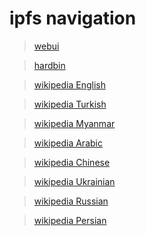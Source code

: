 # ipfs navigation

> [webui](http://127.0.0.1:5001/webui)

> [hardbin](http://127.0.0.1:8080/ipfs/QmR2NPtsbbnRHbsLsAjrnvGSS3hySLXrQsSqpM99Do8hAt)

> [wikipedia English ](http://127.0.0.1:8080/ipfs/bafybeiaysi4s6lnjev27ln5icwm6tueaw2vdykrtjkwiphwekaywqhcjze)

> [wikipedia Turkish](http://127.0.0.1:8080/ipfs/bafybeieuutdavvf55sh3jktq2dpi2hkle6dtmebe7uklod3ramihyf3xa4)

> [wikipedia Myanmar](http://127.0.0.1:8080/ipfs/bafybeib66xujztkiq7lqbupfz6arzhlncwagva35dx54nj7ipyoqpyozhy)

> [wikipedia Arabic](http://127.0.0.1:8080/ipfs/bafybeih4a6ylafdki6ailjrdvmr7o4fbbeceeeuty4v3qyyouiz5koqlpi)

> [wikipedia Chinese](http://127.0.0.1:8080/ipfs/bafybeiazgazbrj6qprr4y5hx277u4g2r5nzgo3jnxkhqx56doxdqrzms6y)

> [wikipedia Ukrainian](http://127.0.0.1:8080/ipfs/bafybeibiqlrnmws6psog7rl5ofeci3ontraitllw6wyyswnhxbwdkmw4ka)

> [wikipedia Russian](http://127.0.0.1:8080/ipfs/bafybeiezqkklnjkqywshh4lg65xblaz2scbbdgzip4vkbrc4gn37horokq)

> [wikipedia Persian](http://127.0.0.1:8080/ipfs/bafybeicpnshmz7lhp5vcowscty4v4br33cjv22nhhqestavb2mww6zbswm)
